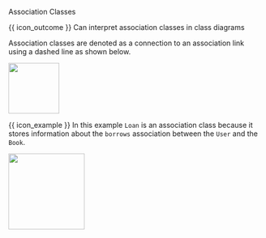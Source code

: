 <span id="title">Association Classes</span>

<span id="prereqs"></span>

<span id="outcomes">{{ icon_outcome }} Can interpret association classes in class diagrams</span>

<div id="body">

Association classes are denoted as a connection to an association link using a dashed line as shown below.  

<img src="{{baseUrl}}/uml/classDiagrams/associationClasses/what/images/notation.png" height="100" />

<tip-box>

{{ icon_example }} In this example `Loan` is an association class because it stores information about the `borrows` association between the `User` and the `Book`.

<img src="{{baseUrl}}/uml/classDiagrams/associationClasses/what/images/bookLoan.png" height="150" />
<p/>

</tip-box>

</div>

<div id="extras">
</div>